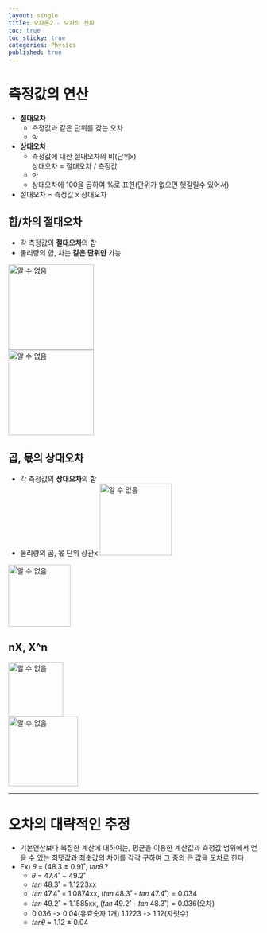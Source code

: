 ```yaml
---
layout: single
title: 오차론2 - 오차의 전파
toc: true
toc_sticky: true
categories: Physics
published: true
---
```


# 측정값의 연산
* **절대오차** 
   * 측정값과 같은 단위를 갖는 오차 
   * <img width="14" alt="알 수 없음" src="https://user-images.githubusercontent.com/63464299/189525458-cf316886-8133-46cf-9206-62671024ce10.png">
* **상대오차** 
   * 측정값에 대한 절대오차의 비(단위x)
     <br/>상대오차 = 절대오차 / 측정값
   * <img width="14" alt="알 수 없음" src="https://user-images.githubusercontent.com/63464299/189525489-b2ad3938-b5be-437b-9b77-e16db415262f.png">
   * 상대오차에 100을 곱하여 %로 표현(단위가 없으면 헷갈릴수 있어서)
* 절대오차 = 측정값 x 상대오차


## 합/차의 절대오차
* 각 측정값의 **절대오차**의 합
* 물리량의 합, 차는 **같은 단위만** 가능

<img width="172" alt="알 수 없음" src="https://user-images.githubusercontent.com/63464299/189522634-21048916-fc72-4e69-9574-e9aef8cc4044.png"><br/>
<img width="172" alt="알 수 없음" src="https://user-images.githubusercontent.com/63464299/189522646-fb8aad52-d043-41d1-9c14-e0541736e9ae.png">


## 곱, 몫의 상대오차
* 각 측정값의 **상대오차**의 합
* 물리량의 곱, 몫 단위 상관x
<img width="145" alt="알 수 없음" src="https://user-images.githubusercontent.com/63464299/189522650-bb12a772-4274-448a-b2b3-2432778d6087.png"><br/>
<img width="125" alt="알 수 없음" src="https://user-images.githubusercontent.com/63464299/189522655-4081c19e-e138-4f87-af85-e66d5af4d7dd.png">

## nX, X^n
<img width="110" alt="알 수 없음" src="https://user-images.githubusercontent.com/63464299/189525889-37eaf976-8d4c-469b-8bbd-1957c46529f2.png"><br/>
<img width="140" alt="알 수 없음" src="https://user-images.githubusercontent.com/63464299/189525892-df382f62-3087-4721-baf5-5b5ca9b7f20c.png">

-------------

# 오차의 대략적인 추정
* 기본연산보다 복잡한 계산에 대하여는, 평균을 이용한 계산값과 측정값 범위에서 얻을 수 있는 최댓값과 최솟값의 차이를 각각 구하여 그 중의 큰 값을 오차로 한다
* Ex) 𝜃 = (48.3 ± 0.9)˚, 𝑡𝑎𝑛𝜃 ?
    * 𝜃  = 47.4˚ ~ 49.2˚
    * 𝑡𝑎𝑛 48.3˚ = 1.1223xx
    * 𝑡𝑎𝑛 47.4˚ = 1.0874xx, (𝑡𝑎𝑛 48.3˚ - 𝑡𝑎𝑛 47.4˚) = 0.034
    * 𝑡𝑎𝑛 49.2˚ = 1.1585xx, (𝑡𝑎𝑛 49.2˚ - 𝑡𝑎𝑛 48.3˚) = 0.036(오차)
    * 0.036 -> 0.04(유효숫자 1개) 1.1223 -> 1.12(자릿수)
    * 𝑡𝑎𝑛𝜃 = 1.12 ± 0.04
